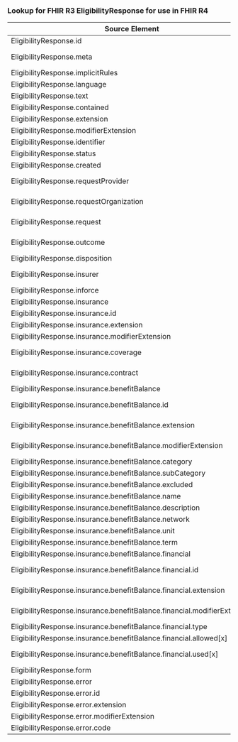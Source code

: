 ### Lookup for FHIR R3 EligibilityResponse for use in FHIR R4

| Source Element | Usage | Target |
| -------------- | ----- | ------ |
| EligibilityResponse.id | UseElementRenamed | CoverageEligibilityResponse.id |
| EligibilityResponse.meta | UseExtension | http://hl7.org/fhir/3.0/StructureDefinition/extension-EligibilityResponse.meta |
| EligibilityResponse.implicitRules | UseElementRenamed | CoverageEligibilityResponse.implicitRules |
| EligibilityResponse.language | UseElementRenamed | CoverageEligibilityResponse.language |
| EligibilityResponse.text | UseElementRenamed | CoverageEligibilityResponse.text |
| EligibilityResponse.contained | UseElementRenamed | CoverageEligibilityResponse.contained |
| EligibilityResponse.extension | UseElementRenamed | CoverageEligibilityResponse.extension |
| EligibilityResponse.modifierExtension | UseElementRenamed | CoverageEligibilityResponse.modifierExtension |
| EligibilityResponse.identifier | UseElementRenamed | CoverageEligibilityResponse.identifier |
| EligibilityResponse.status | UseElementRenamed | CoverageEligibilityResponse.status |
| EligibilityResponse.created | UseElementRenamed | CoverageEligibilityResponse.created |
| EligibilityResponse.requestProvider | UseExtension | http://hl7.org/fhir/3.0/StructureDefinition/extension-EligibilityResponse.requestProvider |
| EligibilityResponse.requestOrganization | UseExtension | http://hl7.org/fhir/3.0/StructureDefinition/extension-EligibilityResponse.requestOrganization |
| EligibilityResponse.request | UseExtension | http://hl7.org/fhir/3.0/StructureDefinition/extension-EligibilityResponse.request |
| EligibilityResponse.outcome | UseExtension | http://hl7.org/fhir/3.0/StructureDefinition/extension-EligibilityResponse.outcome |
| EligibilityResponse.disposition | UseElementRenamed | CoverageEligibilityResponse.disposition |
| EligibilityResponse.insurer | UseExtension | http://hl7.org/fhir/3.0/StructureDefinition/extension-EligibilityResponse.insurer |
| EligibilityResponse.inforce | UseElementRenamed | CoverageEligibilityResponse.insurance.inforce |
| EligibilityResponse.insurance | UseElementRenamed | CoverageEligibilityResponse.insurance |
| EligibilityResponse.insurance.id | UseElementRenamed | CoverageEligibilityResponse.insurance.id |
| EligibilityResponse.insurance.extension | UseElementRenamed | CoverageEligibilityResponse.insurance.extension |
| EligibilityResponse.insurance.modifierExtension | UseElementRenamed | CoverageEligibilityResponse.insurance.modifierExtension |
| EligibilityResponse.insurance.coverage | UseExtension | http://hl7.org/fhir/3.0/StructureDefinition/extension-EligibilityResponse.insurance.coverage |
| EligibilityResponse.insurance.contract | UseExtension | http://hl7.org/fhir/3.0/StructureDefinition/extension-EligibilityResponse.insurance.contract |
| EligibilityResponse.insurance.benefitBalance | UseElementRenamed | CoverageEligibilityResponse.insurance.item |
| EligibilityResponse.insurance.benefitBalance.id | UseExtension | http://hl7.org/fhir/3.0/StructureDefinition/extension-EligibilityResponse.insurance.benefitBalance.id |
| EligibilityResponse.insurance.benefitBalance.extension | UseExtension | http://hl7.org/fhir/3.0/StructureDefinition/extension-EligibilityResponse.insurance.benefitBalance.extension |
| EligibilityResponse.insurance.benefitBalance.modifierExtension | UseExtension | http://hl7.org/fhir/3.0/StructureDefinition/extension-EligibilityResponse.insurance.benefitBalance.modifierExtension |
| EligibilityResponse.insurance.benefitBalance.category | UseElementRenamed | CoverageEligibilityResponse.insurance.item.category |
| EligibilityResponse.insurance.benefitBalance.subCategory | UseElementRenamed | CoverageEligibilityResponse.insurance.item.productOrService |
| EligibilityResponse.insurance.benefitBalance.excluded | UseElementRenamed | CoverageEligibilityResponse.insurance.item.excluded |
| EligibilityResponse.insurance.benefitBalance.name | UseElementRenamed | CoverageEligibilityResponse.insurance.item.name |
| EligibilityResponse.insurance.benefitBalance.description | UseElementRenamed | CoverageEligibilityResponse.insurance.item.description |
| EligibilityResponse.insurance.benefitBalance.network | UseElementRenamed | CoverageEligibilityResponse.insurance.item.network |
| EligibilityResponse.insurance.benefitBalance.unit | UseElementRenamed | CoverageEligibilityResponse.insurance.item.unit |
| EligibilityResponse.insurance.benefitBalance.term | UseElementRenamed | CoverageEligibilityResponse.insurance.item.term |
| EligibilityResponse.insurance.benefitBalance.financial | UseElementRenamed | CoverageEligibilityResponse.insurance.item.benefit |
| EligibilityResponse.insurance.benefitBalance.financial.id | UseExtension | http://hl7.org/fhir/3.0/StructureDefinition/extension-EligibilityResponse.insurance.benefitBalance.financial.id |
| EligibilityResponse.insurance.benefitBalance.financial.extension | UseExtension | http://hl7.org/fhir/3.0/StructureDefinition/extension-EligibilityResponse.insurance.benefitBalance.financial.extension |
| EligibilityResponse.insurance.benefitBalance.financial.modifierExtension | UseExtension | http://hl7.org/fhir/3.0/StructureDefinition/extension-EligibilityResponse.insurance.benefitBalance.financial.modifierExtension |
| EligibilityResponse.insurance.benefitBalance.financial.type | UseElementRenamed | CoverageEligibilityResponse.insurance.item.benefit.type |
| EligibilityResponse.insurance.benefitBalance.financial.allowed[x] | UseElementRenamed | CoverageEligibilityResponse.insurance.item.benefit.allowed[x] |
| EligibilityResponse.insurance.benefitBalance.financial.used[x] | UseExtension | http://hl7.org/fhir/3.0/StructureDefinition/extension-EligibilityResponse.insurance.benefitBalance.financial.used |
| EligibilityResponse.form | UseElementRenamed | CoverageEligibilityResponse.form |
| EligibilityResponse.error | UseElementRenamed | CoverageEligibilityResponse.error |
| EligibilityResponse.error.id | UseElementRenamed | CoverageEligibilityResponse.error.id |
| EligibilityResponse.error.extension | UseElementRenamed | CoverageEligibilityResponse.error.extension |
| EligibilityResponse.error.modifierExtension | UseElementRenamed | CoverageEligibilityResponse.error.modifierExtension |
| EligibilityResponse.error.code | UseElementRenamed | CoverageEligibilityResponse.error.code |
